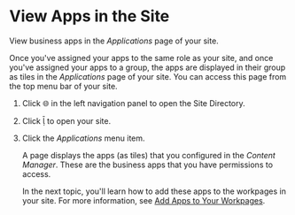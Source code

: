 <!-- loio923c4fb6c35b4fd3af8347be69f34955 -->

<link rel="stylesheet" type="text/css" href="css/sap-icons.css"/>

# View Apps in the Site

View business apps in the *Applications* page of your site.

Once you've assigned your apps to the same role as your site, and once you've assigned your apps to a group, the apps are displayed in their group as tiles in the *Applications* page of your site. You can access this page from the top menu bar of your site.

1.  Click :globe_with_meridians: in the left navigation panel to open the Site Directory.

2.  Click <span class="SAP-icons"></span> to open your site.

3.  Click the *Applications* menu item.

    A page displays the apps \(as tiles\) that you configured in the *Content Manager*. These are the business apps that you have permissions to access.

    In the next topic, you'll learn how to add these apps to the workpages in your site. For more information, see [Add Apps to Your Workpages](add-apps-to-your-workpages-e7c9cef.md).


